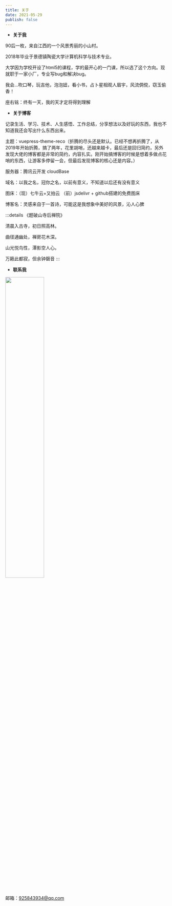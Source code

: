 ```yaml
---
title: 关于
date: 2021-05-29
publish: false
---
```

<style scoped>
  img {
    width: 49%;
    display: inline-block;
  }
</style>
* **关于我**

90后一枚，来自江西的一个风景秀丽的小山村。

2018年毕业于景德镇陶瓷大学计算机科学与技术专业。

大学因为学校开设了html5的课程，学的最开心的一门课，所以选了这个方向。现就职于一家小厂，专业写bug和解决bug。

我会…吹口琴，玩吉他，泡泡妞，看小书，占卜星相观人眉宇，风流倜傥，窃玉偷香！

座右铭：终有一天，我的天才定将得到理解

* **关于博客**

记录生活、学习、技术、人生感悟、工作总结，分享想法以及好玩的东西，我也不知道我还会写出什么东西出来。

主题：vuepress-theme-reco（折腾的尽头还是默认。已经不想再折腾了，从2019年开始折腾，搞了两年，花里胡哨，还越来越卡，最后还是回归简约，另外发现大佬的博客都是非常的简约，内容扎实。刚开始搞博客的时候是想着多做点花哨的东西，让游客多停留一会，但最后发现博客的核心还是内容。）

服务器：腾讯云开发 cloudBase

域名：以我之名，冠你之名，以前有意义，不知道以后还有没有意义

图床：（现）七牛云+又拍云 （前）jsdelivr + github搭建的免费图床

博客名：灵感来自于一首诗，可能这是我想象中美好的风景，沁人心脾

:::details
《题破山寺后禅院》

清晨入古寺，初日照高林。

曲径通幽处，禅房花木深。

山光悦鸟性，潭影空人心。

万籁此都寂，但余钟磬音
:::

* **联系我**

![](https://blog.jdqiong.cn/202203041317167.jpg)

邮箱：925843934@qq.com